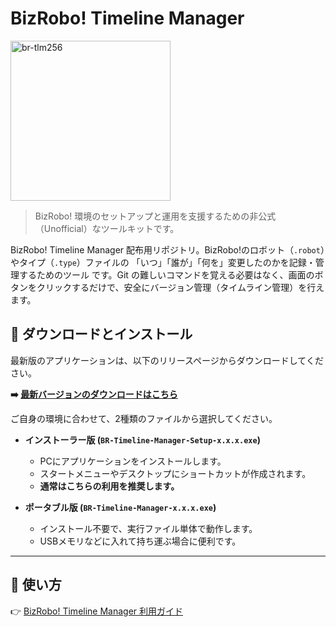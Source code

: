 # BizRobo! Timeline Manager

<img width="256" height="256" alt="br-tlm256" src="https://github.com/user-attachments/assets/561e1278-a345-4d11-b8aa-1cbe7bac74d0" />

> BizRobo! 環境のセットアップと運用を支援するための非公式（Unofficial）なツールキットです。

BizRobo! Timeline Manager 配布用リポジトリ。BizRobo!のロボット（`.robot`）やタイプ（`.type`）ファイルの 「いつ」「誰が」「何を」変更したのかを記録・管理するためのツール です。Git の難しいコマンドを覚える必要はなく、画面のボタンをクリックするだけで、安全にバージョン管理（タイムライン管理）を行えます。

## 🚀 ダウンロードとインストール

最新版のアプリケーションは、以下のリリースページからダウンロードしてください。

**➡️ [最新バージョンのダウンロードはこちら](https://github.com/1010-junji/BR.Timeline.Manager/releases/latest)**

ご自身の環境に合わせて、2種類のファイルから選択してください。

*   **インストーラー版 (`BR-Timeline-Manager-Setup-x.x.x.exe`)**
    *   PCにアプリケーションをインストールします。
    *   スタートメニューやデスクトップにショートカットが作成されます。
    *   **通常はこちらの利用を推奨します。**

*   **ポータブル版 (`BR-Timeline-Manager-x.x.x.exe`)**
    *   インストール不要で、実行ファイル単体で動作します。
    *   USBメモリなどに入れて持ち運ぶ場合に便利です。

---

## 📖 使い方

👉 [BizRobo! Timeline Manager 利用ガイド](docs/UsersManual.md)
